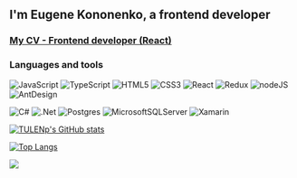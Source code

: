 ## I'm Eugene Kononenko, a frontend developer 

<h3><a href='https://drive.google.com/file/d/1_ehCHIS04zl9aZGz8VFawSw8JTnBj5Qt/view'>My CV - Frontend developer (React)</a></h3>

### Languages and tools
![JavaScript](https://img.shields.io/badge/javascript-%23323330.svg?style=for-the-badge&logo=javascript&logoColor=%23F7DF1E)
![TypeScript](https://img.shields.io/badge/typescript-3178C6.svg?style=for-the-badge&logo=typescript&logoColor=white)
![HTML5](https://img.shields.io/badge/html5-%23E34F26.svg?style=for-the-badge&logo=html5&logoColor=white)
![CSS3](https://img.shields.io/badge/css3-%231572B6.svg?style=for-the-badge&logo=css3&logoColor=white)
![React](https://img.shields.io/badge/react-%2320232a.svg?style=for-the-badge&logo=react&logoColor=%2361DAFB)
![Redux](https://img.shields.io/badge/redux-%23593d88.svg?style=for-the-badge&logo=redux&logoColor=white)
![nodeJS](https://img.shields.io/badge/nodejs-339933.svg?style=for-the-badge&logo=node.js&logoColor=white)
![AntDesign](https://img.shields.io/badge/ant%20design-0170FE.svg?style=for-the-badge&logo=antdesign&logoColor=white)

![C#](https://img.shields.io/badge/c%23-%23239120.svg?style=for-the-badge&logo=c-sharp&logoColor=white)
![.Net](https://img.shields.io/badge/.NET-5C2D91?style=for-the-badge&logo=.net&logoColor=white)
![Postgres](https://img.shields.io/badge/postgres-%23316192.svg?style=for-the-badge&logo=postgresql&logoColor=white)
![MicrosoftSQLServer](https://img.shields.io/badge/Ms%20SQL-CC2927?style=for-the-badge&logo=microsoft%20sql%20server&logoColor=white)
![Xamarin](https://img.shields.io/badge/Xamarin-3199DC?style=for-the-badge&logo=xamarin&logoColor=white)



[![TULENp's GitHub stats](https://github-readme-stats-tulenz.vercel.app/api?username=TULENp&theme=github_dark&show_icons=true)](https://github.com/anuraghazra/github-readme-stats)


[![Top Langs](https://github-readme-stats-tulenz.vercel.app/api/top-langs/?username=TULENp&theme=github_dark&layout=compact)](https://github.com/anuraghazra/github-readme-stats)

![](https://komarev.com/ghpvc/?username=TULENp)
<!--
**TULENp/TULENp** is a ✨ _special_ ✨ repository because its `README.md` (this file) appears on your GitHub profile.

Here are some ideas to get you started:

- 🔭 I’m currently working on ...
- 🌱 I’m currently learning ...
- 👯 I’m looking to collaborate on ...
- 🤔 I’m looking for help with ...
- 💬 Ask me about ...
- 📫 How to reach me: ...
- 😄 Pronouns: ...
- ⚡ Fun fact: ...
-->

